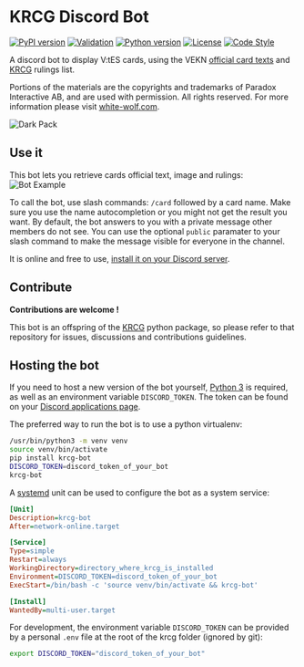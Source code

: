 # KRCG Discord Bot

[![PyPI version](https://badge.fury.io/py/krcg-bot.svg)](https://badge.fury.io/py/krcg-bot)
[![Validation](https://github.com/lionel-panhaleux/krcg-bot/workflows/Validation/badge.svg)](https://github.com/lionel-panhaleux/krcg-bot/actions)
[![Python version](https://img.shields.io/badge/python-3.8-blue)](https://www.python.org/downloads/)
[![License](https://img.shields.io/badge/License-MIT-blue)](https://opensource.org/licenses/MIT)
[![Code Style](https://img.shields.io/badge/code%20style-black-black)](https://github.com/psf/black)

A discord bot to display V:tES cards, using
the VEKN [official card texts](http://www.vekn.net/card-lists) and
[KRCG](https://github.com/lionel-panhaleux/krcg) rulings list.

Portions of the materials are the copyrights and trademarks of Paradox Interactive AB,
and are used with permission. All rights reserved.
For more information please visit [white-wolf.com](http://www.white-wolf.com).

![Dark Pack](dark-pack.png)

## Use it

This bot lets you retrieve cards official text, image and rulings:
![Bot Example](https://raw.githubusercontent.com/lionel-panhaleux/krcg-bot/master/bot-example.png)

To call the bot, use slash commands: `/card` followed by a card name.
Make sure you use the name autocompletion or you might not get the result you want.
By default, the bot answers to you with a private message other members do not see.
You can use the optional `public` paramater to your slash command to make the message
visible for everyone in the channel.

It is online and free to use,
[install it on your Discord server](https://discordapp.com/oauth2/authorize?client_id=703921850270613505&scope=bot%20applications.commands).

## Contribute

**Contributions are welcome !**

This bot is an offspring of the [KRCG](https://github.com/lionel-panhaleux/krcg)
python package, so please refer to that repository for issues, discussions
and contributions guidelines.

## Hosting the bot

If you need to host a new version of the bot yourself,
[Python 3](https://www.python.org/downloads/) is required, as well as an
environment variable `DISCORD_TOKEN`.
The token can be found on your
[Discord applications page](https://discord.com/developers/applications).

The preferred way to run the bot is to use a python virtualenv:

```bash
/usr/bin/python3 -m venv venv
source venv/bin/activate
pip install krcg-bot
DISCORD_TOKEN=discord_token_of_your_bot
krcg-bot
```

A [systemd](https://en.wikipedia.org/wiki/Systemd) unit can be used
to configure the bot as a system service:

```ini
[Unit]
Description=krcg-bot
After=network-online.target

[Service]
Type=simple
Restart=always
WorkingDirectory=directory_where_krcg_is_installed
Environment=DISCORD_TOKEN=discord_token_of_your_bot
ExecStart=/bin/bash -c 'source venv/bin/activate && krcg-bot'

[Install]
WantedBy=multi-user.target
```

For development, the environment variable `DISCORD_TOKEN` can be provided
by a personal `.env` file at the root of the krcg folder (ignored by git):

```bash
export DISCORD_TOKEN="discord_token_of_your_bot"
```
